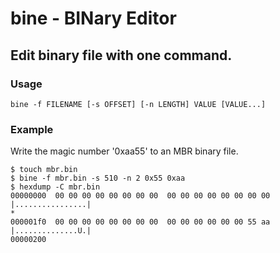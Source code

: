 # bine - BINary Editor

## Edit binary file with one command.

### Usage

```
bine -f FILENAME [-s OFFSET] [-n LENGTH] VALUE [VALUE...]
```

### Example

Write the magic number '0xaa55' to an MBR binary file.

```
$ touch mbr.bin
$ bine -f mbr.bin -s 510 -n 2 0x55 0xaa
$ hexdump -C mbr.bin
00000000  00 00 00 00 00 00 00 00  00 00 00 00 00 00 00 00  |................|
*
000001f0  00 00 00 00 00 00 00 00  00 00 00 00 00 00 55 aa  |..............U.|
00000200
```

